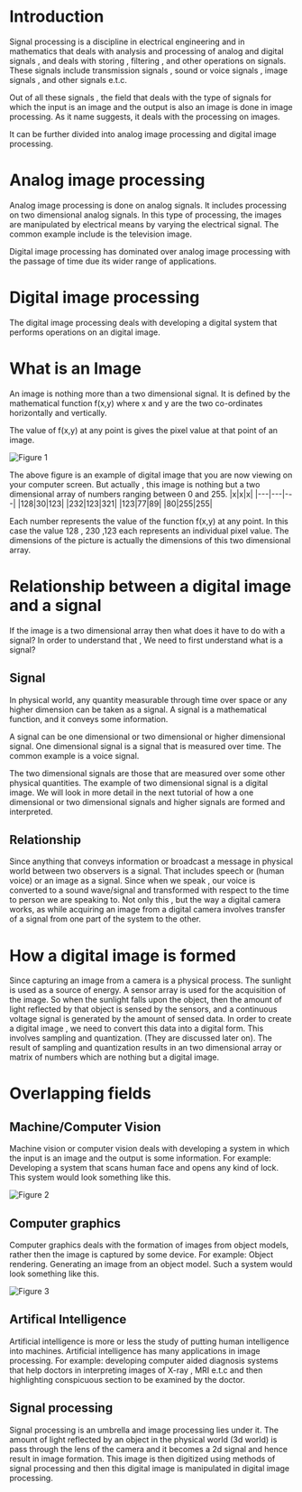 # Introduction

Signal processing is a discipline in electrical engineering and in mathematics that deals with analysis and processing of analog and digital signals , and deals with storing , filtering , and other operations on signals. These signals include transmission signals , sound or voice signals , image signals , and other signals e.t.c.

Out of all these signals , the field that deals with the type of signals for which the input is an image and the output is also an image is done in image processing. As it name suggests, it deals with the processing on images.

It can be further divided into analog image processing and digital image processing.

# Analog image processing

Analog image processing is done on analog signals. It includes processing on two dimensional analog signals. In this type of processing, the images are manipulated by electrical means by varying the electrical signal. The common example include is the television image.

Digital image processing has dominated over analog image processing with the passage of time due its wider range of applications.

# Digital image processing

The digital image processing deals with developing a digital system that performs operations on an digital image.

# What is an Image
An image is nothing more than a two dimensional signal. It is defined by the mathematical function f(x,y) where x and y are the two co-ordinates horizontally and vertically.

The value of f(x,y) at any point is gives the pixel value at that point of an image.

![Figure 1](https://github.com/lacie-life/Image-Processing/blob/master/Theory/Something/2-DIP-Introduction/what_is_image.jpg?raw=true)

The above figure is an example of digital image that you are now viewing on your computer screen. But actually , this image is nothing but a two dimensional array of numbers ranging between 0 and 255.
|x|x|x|
|---|---|---|
|128|30|123|
|232|123|321|
|123|77|89|
|80|255|255|

Each number represents the value of the function f(x,y) at any point. In this case the value 128 , 230 ,123 each represents an individual pixel value. The dimensions of the picture is actually the dimensions of this two dimensional array.

# Relationship between a digital image and a signal

If the image is a two dimensional array then what does it have to do with a signal? In order to understand that , We need to first understand what is a signal?

## Signal

In physical world, any quantity measurable through time over space or any higher dimension can be taken as a signal. A signal is a mathematical function, and it conveys some information.

A signal can be one dimensional or two dimensional or higher dimensional signal. One dimensional signal is a signal that is measured over time. The common example is a voice signal.

The two dimensional signals are those that are measured over some other physical quantities. The example of two dimensional signal is a digital image. We will look in more detail in the next tutorial of how a one dimensional or two dimensional signals and higher signals are formed and interpreted.

## Relationship

Since anything that conveys information or broadcast a message in physical world between two observers is a signal. That includes speech or (human voice) or an image as a signal. Since when we speak , our voice is converted to a sound wave/signal and transformed with respect to the time to person we are speaking to. Not only this , but the way a digital camera works, as while acquiring an image from a digital camera involves transfer of a signal from one part of the system to the other.

# How a digital image is formed

Since capturing an image from a camera is a physical process. The sunlight is used as a source of energy. A sensor array is used for the acquisition of the image. So when the sunlight falls upon the object, then the amount of light reflected by that object is sensed by the sensors, and a continuous voltage signal is generated by the amount of sensed data. In order to create a digital image , we need to convert this data into a digital form. This involves sampling and quantization. (They are discussed later on). The result of sampling and quantization results in an two dimensional array or matrix of numbers which are nothing but a digital image.

# Overlapping fields

## Machine/Computer Vision

Machine vision or computer vision deals with developing a system in which the input is an image and the output is some information. For example: Developing a system that scans human face and opens any kind of lock. This system would look something like this.

![Figure 2](https://github.com/lacie-life/Image-Processing/blob/master/Theory/Something/2-DIP-Introduction/machine_computer_vision.jpg?raw=true)

## Computer graphics

Computer graphics deals with the formation of images from object models, rather then the image is captured by some device. For example: Object rendering. Generating an image from an object model. Such a system would look something like this.

![Figure 3](https://github.com/lacie-life/Image-Processing/blob/master/Theory/Something/2-DIP-Introduction/computer_graphics.jpg?raw=true)

## Artifical Intelligence

Artificial intelligence is more or less the study of putting human intelligence into machines. Artificial intelligence has many applications in image processing. For example: developing computer aided diagnosis systems that help doctors in interpreting images of X-ray , MRI e.t.c and then highlighting conspicuous section to be examined by the doctor.

## Signal processing

Signal processing is an umbrella and image processing lies under it. The amount of light reflected by an object in the physical world (3d world) is pass through the lens of the camera and it becomes a 2d signal and hence result in image formation. This image is then digitized using methods of signal processing and then this digital image is manipulated in digital image processing.



